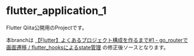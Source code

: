 # flutter_application_1

Flutter Qiita公開用のProjectです。

本branchは [【Flutter】よくあるプロジェクト構成を作るまで#1 - go_routerで画面遷移 / flutter_hooksによるstate管理](https://qiita.com/hidepy/items/c3bd9ad767deb4117f7a) の修正後ソースとなります。